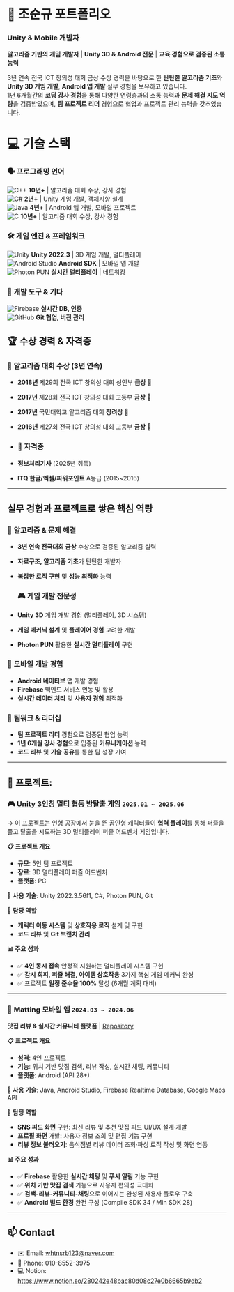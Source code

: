 # 👋 조순규 포트폴리오
### Unity & Mobile 개발자

**알고리즘 기반의 게임 개발자** | **Unity 3D & Android 전문** | **교육 경험으로 검증된 소통 능력**  

3년 연속 전국 ICT 창의성 대회 금상 수상 경력을 바탕으로 한 **탄탄한 알고리즘 기초**와 **Unity 3D 게임 개발**, **Android 앱 개발** 실무 경험을 보유하고 있습니다.  
1년 6개월간의 **코딩 강사 경험**을 통해 다양한 연령층과의 소통 능력과 **문제 해결 지도 역량**을 검증받았으며, **팀 프로젝트 리더** 경험으로 협업과 프로젝트 관리 능력을 갖추었습니다.  

# 💻 기술 스택  


### 🗣️ **프로그래밍 언어**
![C++](https://img.shields.io/badge/C++-00599C?style=flat&logo=c%2B%2B&logoColor=white) **10년+** | 알고리즘 대회 수상, 강사 경험  
![C#](https://img.shields.io/badge/C%23-239120?style=flat-square&logo=c-sharp&logoColor=white) **2년+** | Unity 게임 개발, 객체지향 설계  
![Java](https://img.shields.io/badge/Java-007396?style=flat&logo=java&logoColor=white) **4년+** | Android 앱 개발, 모바일 프로젝트  
![C](https://img.shields.io/badge/C-A8B9CC?style=flat&logo=c&logoColor=white) **10년+** | 알고리즘 대회 수상, 강사 경험  

### 🛠️ **게임 엔진 & 프레임워크**
![Unity](https://img.shields.io/badge/Unity-000000?style=flat&logo=unity&logoColor=white) **Unity 2022.3** | 3D 게임 개발, 멀티플레이  
![Android Studio](https://img.shields.io/badge/Android%20Studio-3DDC84?style=flat&logo=android-studio&logoColor=white) **Android SDK** | 모바일 앱 개발  
![Photon PUN](https://img.shields.io/badge/Photon%20PUN-0082C9?style=flat&logo=data-transfer&logoColor=white) **실시간 멀티플레이** | 네트워킹  

### 🔧 **개발 도구 & 기타**
![Firebase](https://img.shields.io/badge/Firebase-FFCA28?style=flat&logo=firebase&logoColor=white) **실시간 DB, 인증**  
![GitHub](https://img.shields.io/badge/GitHub-181717?style=flat&logo=github&logoColor=white) **Git 협업, 버전 관리**  



## 🏆 **수상 경력 & 자격증**

### 🥇 **알고리즘 대회 수상** (3년 연속)
- **2018년** 제29회 전국 ICT 창의성 대회 성인부 **금상** 🥇
- **2017년** 제28회 전국 ICT 창의성 대회 고등부 **금상** 🥇  
- **2017년** 국민대학교 알고리즘 대회 **장려상** 🥉
- **2016년** 제27회 전국 ICT 창의성 대회 고등부 **금상** 🥇

- ### 📜 **자격증**
- **정보처리기사** (2025년 취득)
- **ITQ 한글/엑셀/파워포인트** A등급 (2015~2016)

---

## 실무 경험과 프로젝트로 쌓은 핵심 역량   

### 🧠 **알고리즘 & 문제 해결**
- **3년 연속 전국대회 금상** 수상으로 검증된 알고리즘 실력
- **자료구조, 알고리즘 기초**가 탄탄한 개발자
- **복잡한 로직 구현** 및 **성능 최적화** 능력

  ### 🎮 **게임 개발 전문성**
- **Unity 3D** 게임 개발 경험 (멀티플레이, 3D 시스템)
- **게임 메커닉 설계** 및 **플레이어 경험** 고려한 개발
- **Photon PUN** 활용한 **실시간 멀티플레이** 구현

### 📱 **모바일 개발 경험**
- **Android 네이티브** 앱 개발 경험
- **Firebase** 백엔드 서비스 연동 및 활용
- **실시간 데이터 처리** 및 **사용자 경험** 최적화

### 👥 **팀워크 & 리더십**
- **팀 프로젝트 리더** 경험으로 검증된 협업 능력
- **1년 6개월 강사 경험**으로 입증된 **커뮤니케이션** 능력
- **코드 리뷰** 및 **기술 공유**를 통한 팀 성장 기여

--- 

## 🚀 **프로젝트**:  

   ### 🎮 [Unity 3인칭 멀티 협동 방탈출 게임](https://github.com/whtnsrb123/capstone-2025-17)  `2025.01 ~ 2025.06`
  → 이 프로젝트는 인형 공장에서 눈을 뜬 곰인형 캐릭터들이 **협력 플레이**를 통해 퍼즐을 풀고 탈출을 시도하는 3D 멀티플레이 퍼즐 어드벤처 게임입니다.  

**📋 프로젝트 개요**
- **규모**: 5인 팀 프로젝트
- **장르**: 3D 멀티플레이 퍼즐 어드벤처
- **플랫폼**: PC

**🔧 사용 기술**: Unity 2022.3.56f1, C#, Photon PUN, Git

**👤 담당 역할**
- **캐릭터 이동 시스템** 및 **상호작용 로직** 설계 및 구현
- **코드 리뷰** 및 **Git 브랜치 관리**

**📊 주요 성과**
- ✅ **4인 동시 접속** 안정적 지원하는 멀티플레이 시스템 구현
- ✅ **감시 회피, 퍼즐 해결, 아이템 상호작용** 3가지 핵심 게임 메커닉 완성
- ✅ 프로젝트 **일정 준수율 100%** 달성 (6개월 계획 대비)

---

 
### 📱 **Matting 모바일 앱** `2024.03 ~ 2024.06`
**맛집 리뷰 & 실시간 커뮤니티 플랫폼** | [Repository](https://github.com/whtnsrb123/mobile-project-matting)

**📋 프로젝트 개요**
- **성격**: 4인 프로젝트
- **기능**: 위치 기반 맛집 검색, 리뷰 작성, 실시간 채팅, 커뮤니티
- **플랫폼**: Android (API 28+)

**🔧 사용 기술**: Java, Android Studio, Firebase Realtime Database, Google Maps API

**👤 담당 역할**
- **SNS 피드 화면** 구현: 최신 리뷰 및 추천 맛집 피드 UI/UX 설계·개발
- **프로필 화면** 개발: 사용자 정보 조회 및 편집 기능 구현
- **리뷰 정보 불러오기**: 음식점별 리뷰 데이터 조회·파싱 로직 작성 및 화면 연동

**📊 주요 성과**
- ✅ **Firebase** 활용한 **실시간 채팅** 및 **푸시 알림** 기능 구현
- ✅ **위치 기반 맛집 검색** 기능으로 사용자 편의성 극대화
- ✅ **검색-리뷰-커뮤니티-채팅**으로 이어지는 완성된 사용자 플로우 구축
- ✅ **Android 빌드 환경** 완전 구성 (Compile SDK 34 / Min SDK 28)

  
---


## 📫 Contact

- ✉️ Email: whtnsrb123@naver.com
- 📱 Phone: 010-8552-3975
- 💻 Notion: https://www.notion.so/280242e48bac80d08c27e0b6665b9db2

